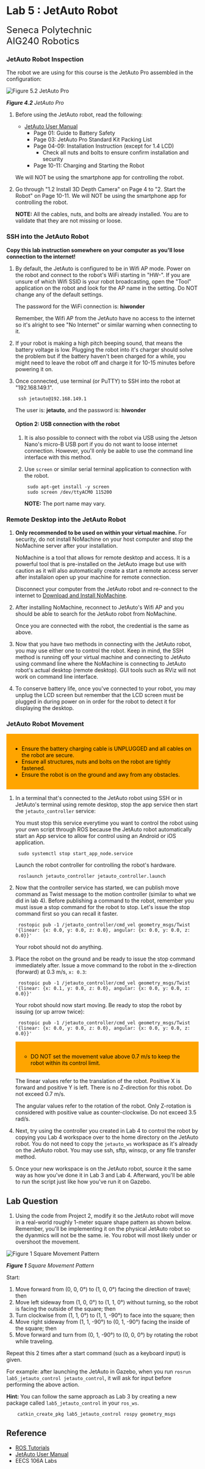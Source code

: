 # Lab 5 : JetAuto Robot

<font size="5">
Seneca Polytechnic</br>
AIG240 Robotics
</font>

### JetAuto Robot Inspection

The robot we are using for this course is the JetAuto Pro assembled in the configuration:

![Figure 5.2 JetAuto Pro](lab5-jetauto-pro.png)

***Figure 4.2** JetAuto Pro*

1. Before using the JetAuto robot, read the following:

    - [JetAuto User Manual](JetAuto-User-Manual.pdf)
        - Page 01: Guide to Battery Safety
        - Page 03: JetAuto Pro Standard Kit Packing List
        - Page 04-09: Installation Instruction (except for 1.4 LCD)
            - Check all nuts and bolts to ensure confirm installation and security
        - Page 10-11: Charging and Starting the Robot

    We will NOT be using the smartphone app for controlling the robot.

1. Go through "1.2 Install 3D Depth Camera" on Page 4 to "2. Start the Robot" on Page 10-11. We will NOT be using the smartphone app for controlling the robot.

    **NOTE:** All the cables, nuts, and bolts are already installed. You are to validate that they are not missing or loose.

### SSH into the JetAuto Robot

**Copy this lab instruction somewhere on your computer as you'll lose connection to the internet!**

1. By default, the JetAuto is configured to be in Wifi AP mode. Power on the robot and connect to the robot's WiFi starting in "HW-". If you are unsure of which Wifi SSID is your robot broadcasting, open the "Tool" application on the robot and look for the AP name in the setting. Do NOT change any of the default settings.

    The password for the WiFi connection is: **hiwonder**

    Remember, the Wifi AP from the JetAuto have no access to the internet so it's alright to see "No Internet" or similar warning when connecting to it.

1. If your robot is making a high pitch beeping sound, that means the battery voltage is low. Plugging the robot into it's charger should solve the problem but if the battery haven't been charged for a while, you might need to leave the robot off and charge it for 10-15 minutes before powering it on.

1. Once connected, use terminal (or PuTTY) to SSH into the robot at "192.168.149.1".

        ssh jetauto@192.168.149.1

    The user is: **jetauto**, and the password is: **hiwonder**

    #### Option 2: USB connection with the robot

    1. It is also possible to connect with the robot via USB using the Jetson Nano's micro-B USB port if you do not want to loose internet connection. However, you'll only be aable to use the command line interface with this method.

    1. Use `screen` or similar serial terminal application to connection with the robot.

            sudo apt-get install -y screen
            sudo screen /dev/ttyACM0 115200

        **NOTE:** The port name may vary.

### Remote Desktop into the JetAuto Robot

1. **Only recommended to be used on within your virtual machine.** For security, do not install NoMachine on your host computer and stop the NoMachine server after your installation.

    NoMachine is a tool that allows for remote desktop and access. It is a powerful tool that is pre-installed on the JetAuto image but use with caution as it will also automatically create a start a remote access server after installaion open up your machine for remote connection.

    Disconnect your computer from the JetAuto robot and re-connect to the internet to [Download and Install NoMachine](https://downloads.nomachine.com/everybody/).

1. After installing NoMachine, reconnect to JetAuto's Wifi AP and you should be able to search for the JetAuto robot from NoMachine.
    
    Once you are connected with the robot, the credential is the same as above.

1. Now that you have two methods in connecting with the JetAuto robot, you may use either one to control the robot. Keep in mind, the SSH method is running off your virtual machine and connecting to JetAuto using command line where the NoMachine is connecting to JetAuto robot's actual desktop (remote desktop). GUI tools such as RViz will not work on command line interface.

1. To conserve battery life, once you've connected to your robot, you may unplug the LCD screen but remember that the LCD screen must be plugged in during power on in order for the robot to detect it for displaying the desktop.

### JetAuto Robot Movement

<div style="padding: 15px; border: 1px solid orange; background-color: orange; color: black;">
<ul>
<li>Ensure the battery charging cable is UNPLUGGED and all cables on the robot are secure.</li>
<li>Ensure all structures, nuts and bolts on the robot are tightly fastened.</li>
<li>Ensure the robot is on the ground and awy from any obstacles.</li>
</ul>
</div>

1. In a terminal that's connected to the JetAuto robot using SSH or in JetAuto's terminal using remote desktop, stop the app service then start the `jetauto_controller` service:

    You must stop this service everytime you want to control the robot using your own script through ROS because the JetAuto robot automatically start an App service to allow for control using an Android or iOS application.

        sudo systemctl stop start_app_node.service

    Launch the robot controller for controlling the robot's hardware.

        roslaunch jetauto_controller jetauto_controller.launch

1. Now that the controller service has started, we can publish move command as Twist message to the motion controller (similar to what we did in lab 4). Before publishing a command to the robot, remember you must issue a stop command for the robot to stop. Let's issue the stop command first so you can recall it faster.

        rostopic pub -1 /jetauto_controller/cmd_vel geometry_msgs/Twist '{linear: {x: 0.0, y: 0.0, z: 0.0}, angular: {x: 0.0, y: 0.0, z: 0.0}}'

    Your robot should not do anything.

1. Place the robot on the ground and be ready to issue the stop command immediately after. Issue a move command to the robot in the x-direction (forward) at 0.3 m/s, `x: 0.3`:

        rostopic pub -1 /jetauto_controller/cmd_vel geometry_msgs/Twist '{linear: {x: 0.1, y: 0.0, z: 0.0}, angular: {x: 0.0, y: 0.0, z: 0.0}}'

    Your robot should now start moving. Be ready to stop the robot by issuing (or up arrow twice):

        rostopic pub -1 /jetauto_controller/cmd_vel geometry_msgs/Twist '{linear: {x: 0.0, y: 0.0, z: 0.0}, angular: {x: 0.0, y: 0.0, z: 0.0}}'

    <div style="padding: 15px; border: 1px solid orange; background-color: orange; color: black;">
    <ul>
    <li>DO NOT set the movement value above 0.7 m/s to keep the robot within its control limit.</li>
    </ul>
    </div>

    The linear values refer to the translation of the robot. Positive X is forward and positive Y is left. There is no Z-direction for this robot. Do not exceed 0.7 m/s.

    The angular values refer to the rotation of the robot. Only Z-rotation is considered with positive value as counter-clockwise. Do not exceed 3.5 rad/s.

1. Next, try using the controller you created in Lab 4 to control the robot by copying you Lab 4 workspace over to the home directory on the JetAuto robot. You do not need to copy the `jetauto_ws` workspace as it's already on the JetAuto robot. You may use ssh, sftp, winscp, or any file transfer method.

1. Once your new workspace is on the JetAuto robot, source it the same way as how you've done it in Lab 3 and Lab 4. Afterward, you'll be able to run the script just like how you've run it on Gazebo.

## Lab Question

1. Using the code from Project 2, modify it so the JetAuto robot will move in a real-world roughly 1-meter square shape pattern as shown below. Remember, you'll be implementing it on the physical JetAuto robot so the dyanmics will not be the same. ie. You robot will most likely under or overshoot the movement.

![Figure 1 Square Movement Pattern](lab4-task.png)

***Figure 1** Square Movement Pattern*

Start:

1. Move forward from (0, 0, 0°) to (1, 0, 0°) facing the direction of travel; then
2. Move left sideway from (1, 0, 0°) to (1, 1, 0°) without turning, so the robot is facing the outside of the square; then
3. Turn clockwise from (1, 1, 0°) to (1, 1, -90°) to face into the square; then
4. Move right sideway from (1, 1, -90°) to (0, 1, -90°) facing the inside of the square; then
5. Move forward and turn from (0, 1, -90°) to (0, 0, 0°) by rotating the robot while traveling.

Repeat this 2 times after a start command (such as a keyboard input) is given.

For example: after launching the JetAuto in Gazebo, when you run `rosrun lab5_jetauto_control jetauto_control`, it will ask for input before performing the above action.

**Hint:** You can follow the same approach as Lab 3 by creating a new package called `lab5_jetauto_control` in your `ros_ws`.

        catkin_create_pkg lab5_jetauto_control rospy geometry_msgs

## Reference

- [ROS Tutorials](https://wiki.ros.org/ROS/Tutorials)
- [JetAuto User Manual](JetAuto-User-Manual.pdf)
- EECS 106A Labs